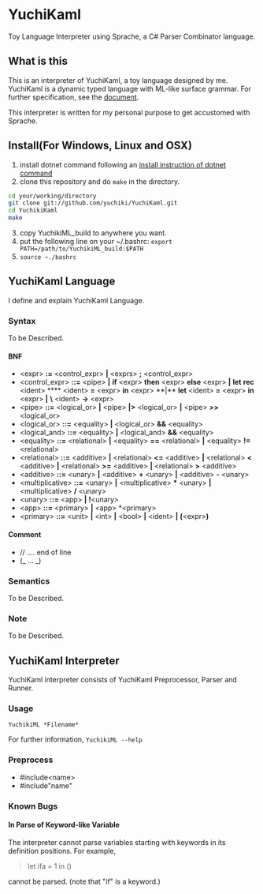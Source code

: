 # YuchiKaml

Toy Language Interpreter using Sprache, a C# Parser Combinator language.

## What is this

This is an interpreter of YuchiKaml, a toy language designed by me.
YuchiKaml is a dynamic typed language with ML-like surface grammar. For further specification, see the [document](document/main.pdf).

This interpreter is written for my personal purpose to get accustomed with Sprache.

## Install(For Windows, Linux and OSX)

1. install dotnet command following an [install instruction of dotnet command](https://dotnet.microsoft.com/learn/dotnet/hello-world-tutorial)
2. clone this repository and do `make` in the directory.

```sh
cd your/working/directory
git clone git://github.com/yuchiki/YuchiKaml.git
cd YuchikiKaml
make
```

3. copy YuchikiML_build to anywhere you want.
4. put the following line on your ~/.bashrc: `export PATH=/path/to/YuchikiML_build:$PATH`
5. `source ~./bashrc`

## YuchiKaml Language

I define and explain YuchiKaml Language.

### Syntax

To be Described.

#### BNF

-   \<expr\> **:=** \<control_expr> **|** \<exprs\> **;** \<control_expr>
-   \<control_expr\> **::=** \<pipe\> **|** **if** \<expr\> **then** \<expr\> **else** \<expr\> **|** **let** **rec** \<ident\> **\*\* <ident\> **=** \<expr\> **in** \<expr\> **|\*\* **let** \<ident\> **=** \<expr\> **in** \<expr\> **|** **\\** \<ident\> **->** \<expr\>
-   \<pipe\> **::=** \<logical_or\> **|** \<pipe\> **|>** \<logical_or\> **|** \<pipe\> **>>** \<logical_or\>
-   \<logical_or\> **::=** \<equality\> **|** \<logical_or\> **&&** \<equality\>
-   \<logical_and\> **::=** \<equality\> **|** \<logical_and\> **&&** \<equality\>
-   \<equality\> **::=** \<relational\> **|** \<equality\> **==** \<relational\> **|** \<equality\> **!=** \<relational\>
-   \<relational\> **::=** \<additive\> **|** \<relational\> **<=** \<additive\> **|** \<relational\> **<** \<additive\> **|** <relational\> **>=** \<additive\> **|** \<relational\> **>** \<additive\>
-   \<additive\> **::=** \<unary\> **|** \<additive\> **+** \<unary\> **|** \<additive\> **-** \<unary\>
-   \<multiplicative\> **::=** \<unary\> **|** \<multiplicative\> **\*** \<unary\> **|** \<multiplicative\> **/** \<unary\>
-   \<unary\> **::=** \<app\> **|** **!**\<unary\>
-   \<app\> **::=** \<primary\> **|** \<app\> \*<primary\>
-   \<primary\> **::=** \<unit\> **|** \<int\> **|** \<bool\> **|** \<ident\> **|** **(**\<expr\>**)**

#### Comment

-   // .... end of line
-   (_ ... _)

### Semantics

To be Described.

### Note

To be Described.

## YuchiKaml Interpreter

YuchiKaml interpreter consists of YuchiKaml Preprocessor, Parser and Runner.

### Usage

`YuchikiML *Filename*`

For further information,
`YuchikiML --help`

### Preprocess

-   #include\<name\>
-   #include"name"

### Known Bugs

#### In Parse of Keyword-like Variable

The interpreter cannot parse variables starting with keywords in its definition positions.
For example,

> let ifa = 1 in ()

cannot be parsed. (note that "if" is a keyword.)
